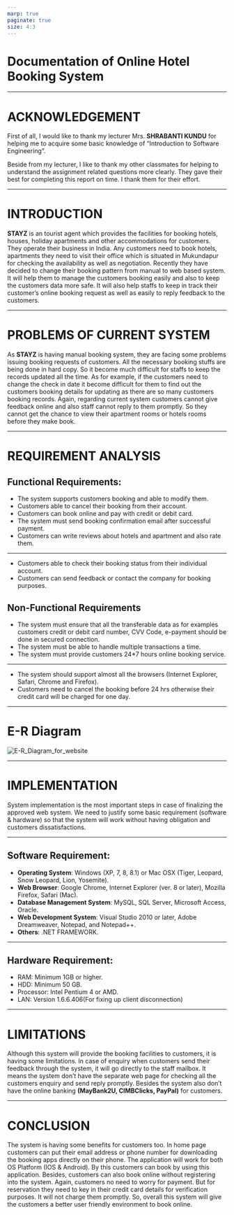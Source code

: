```yaml
---
marp: true
paginate: true
size: 4:3
---
```


# Documentation of Online Hotel Booking System

---

# ACKNOWLEDGEMENT
First of all, I would like to thank my lecturer Mrs. **SHRABANTI KUNDU** for helping me to acquire some basic knowledge of “Introduction to Software Engineering”.

Beside from my lecturer, I like to thank my other classmates for helping to understand the assignment related questions more clearly. They gave their best for completing this report on time. I thank them for their effort.

---

# INTRODUCTION
**STAYZ** is an tourist agent which provides the facilities for booking hotels, houses, holiday apartments and other accommodations for customers. They operate their business in India. Any customers need to book hotels, apartments they need to visit their office which is situated in Mukundapur for checking the availability as well as negotiation. Recently they have decided to change their booking pattern from manual to web based system. It will help them to manage the customers booking easily and also to keep the customers data more safe. It will also help staffs to keep in track their customer’s 
online booking request as well as easily to reply feedback to the customers.

---

# PROBLEMS OF CURRENT SYSTEM
As **STAYZ** is having manual booking system, they are facing some problems issuing booking requests of customers. All the necessary booking stuffs are being done in hard copy. So 
it become much difficult for staffs to keep the records updated all the time. As for example, if the customers need to change the check in date it become difficult for them to find out the customers booking details for updating as there are so many customers booking records. Again, regarding current system customers cannot give feedback online and also staff cannot reply to them promptly. So they cannot get the chance to view their apartment rooms or hotels rooms before 
they make book.

---

# REQUIREMENT ANALYSIS
## Functional Requirements:
* The system supports customers booking and able to modify them.
* Customers able to cancel their booking from their account.
* Customers can book online and pay with credit or debit card.
* The system must send booking confirmation email after successful payment.
* Customers can write reviews about hotels and apartment and also rate them.
---

* Customers able to check their booking status from their individual account.
* Customers can send feedback or contact the company for booking purposes.
## Non-Functional Requirements
* The system must ensure that all the transferable data as for examples customers credit or debit card number, CVV Code, e-payment should be done in secured connection.
* The system must be able to handle multiple transactions a time.
* The system must provide customers 24*7 hours online booking service.

---

* The system should support almost all the browsers (Internet Explorer, Safari, Chrome and Firefox).
* Customers need to cancel the booking before 24 hrs otherwise their credit card will be charged for one day.

---

# E-R Diagram
![E-R_Diagram_for_website](https://i.stack.imgur.com/czp4w.gif)

---

# IMPLEMENTATION
System implementation is the most important steps in case of finalizing the approved web system. We need to justify some basic requirement (software & hardware) so that the system will work without having obligation and customers dissatisfactions.

---

## Software Requirement:
* **Operating System**: Windows (XP, 7, 8, 8.1) or Mac OSX (Tiger, Leopard, Snow Leopard,
Lion, Yosemite).
* **Web Browser**: Google Chrome, Internet Explorer (ver. 8 or later), Mozilla Firefox, Safari
(Mac).
* **Database Management System**: MySQL, SQL Server, Microsoft Access, Oracle.
* **Web Development System**: Visual Studio 2010 or later, Adobe Dreamweaver, Notepad, and
Notepad++.
* **Others**: .NET FRAMEWORK.

---

## Hardware Requirement:
* RAM: Minimum 1GB or higher.
* HDD: Minimum 50 GB.
* Processor: Intel Pentium 4 or AMD.
* LAN: Version 1.6.6.406(For fixing up client disconnection)

---

# LIMITATIONS
Although this system will provide the booking facilities to customers, it is having some limitations. In case of enquiry when customers send their feedback through the system, it will go directly to the staff mailbox. It means the system don’t have the separate web page for checking all the customers enquiry and send reply promptly. Besides the system also don’t have the online banking **(MayBank2U, CIMBClicks, PayPal)** for customers.

---

# CONCLUSION
The system is having some benefits for customers too. In home page customers can put their email address or phone number for downloading the booking apps directly on their phone. The application will work for both OS Platform (IOS & Android). By this customers can book by using this application. Besides, customers can also book online without registering into the system. Again, customers no need to worry for payment. But for reservation they need to key in their credit card details for verification purposes. It will not charge them promptly. So, overall this system will give the customers a better user friendly environment to book online.